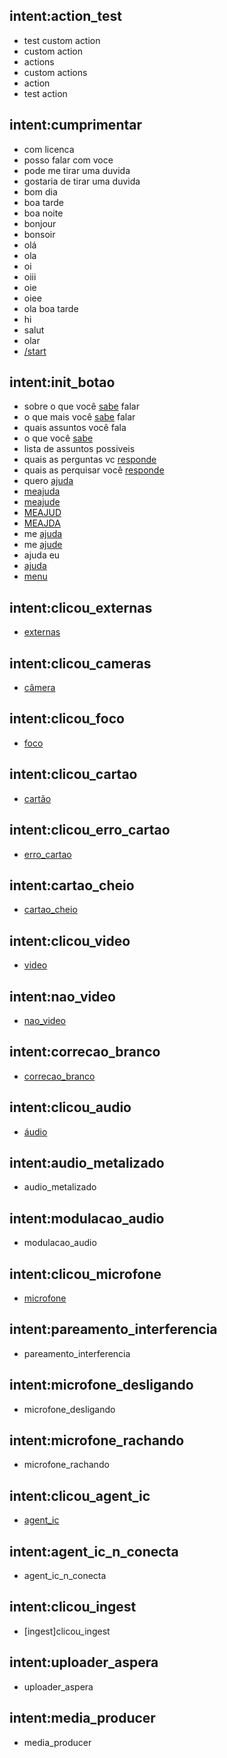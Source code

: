 ## intent:action_test
- test custom action
- custom action
- actions
- custom actions
- action
- test action

## intent:cumprimentar
- com licenca
- posso falar com voce
- pode me tirar uma duvida
- gostaria de tirar uma duvida
- bom dia
- boa tarde
- boa noite
- bonjour
- bonsoir
- olá
- ola
- oi
- oiii
- oie
- oiee
- ola boa tarde
- hi
- salut
- olar
- [/start](cumprimentar)

## intent:init_botao
- sobre o que você [sabe](init_botao) falar
- o que mais você [sabe](init_botao) falar
- quais assuntos você fala
- o que você [sabe](init_botao) 
- lista de assuntos possiveis
- quais as perguntas vc [responde](init_botao)
- quais as perquisar você [responde](init_botao)
- quero [ajuda](init_botao)
- [meajuda](init_botao)
- [meajude](init_botao)
- [MEAJUD](init_botao)
- [MEAJDA](init_botao)
- me [ajuda](init_botao)
- me [ajude](init_botao)
- ajuda eu
- [ajuda](init_botao)
- [menu](init_botao)

## intent:clicou_externas
- [externas](clicou_externas)

## intent:clicou_cameras
- [câmera](clicou_cameras)

## intent:clicou_foco
- [foco](clicou_foco)

## intent:clicou_cartao
- [cartão](clicou_cartao)

## intent:clicou_erro_cartao
- [erro_cartao](clicou_erro_cartao)

## intent:cartao_cheio
- [cartao_cheio](cartaocheio)

## intent:clicou_video
- [video](clicou_video)

## intent:nao_video
- [nao_video](nao_video)

## intent:correcao_branco
- [correcao_branco](correcao_branco)

## intent:clicou_audio
- [áudio](clicou_audio)

## intent:audio_metalizado
- audio_metalizado

## intent:modulacao_audio
- modulacao_audio

## intent:clicou_microfone
- [microfone](clicou_microfone)

## intent:pareamento_interferencia
- pareamento_interferencia

## intent:microfone_desligando
- microfone_desligando

## intent:microfone_rachando
- microfone_rachando

## intent:clicou_agent_ic
- [agent_ic](clicou_agent_ic)

## intent:agent_ic_n_conecta
- agent_ic_n_conecta

## intent:clicou_ingest
- [ingest]clicou_ingest

## intent:uploader_aspera
- uploader_aspera

## intent:media_producer
- media_producer